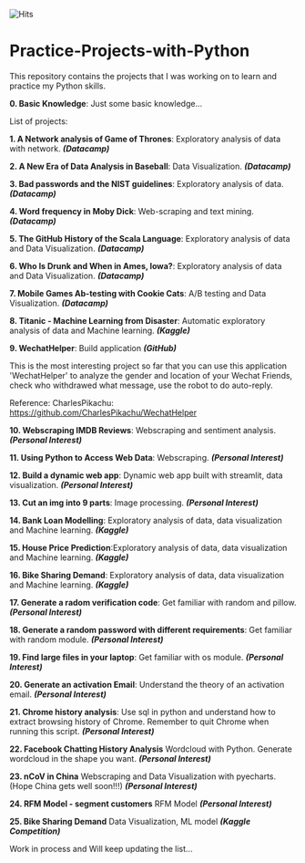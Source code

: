 ![Hits](https://hitcounter.pythonanywhere.com/count/tag.svg?url=https%3A%2F%2Fgithub.com%2FZoe0409%2FPractice-Projects-with-Python)

# Practice-Projects-with-Python

This repository contains the projects that I was working on to learn and practice my Python skills.

**0. Basic Knowledge**: Just some basic knowledge...

List of projects:

**1. A Network analysis of Game of Thrones**: Exploratory analysis of data with network. ***(Datacamp)***

**2. A New Era of Data Analysis in Baseball**: Data Visualization. ***(Datacamp)***

**3. Bad passwords and the NIST guidelines**: Exploratory analysis of data. ***(Datacamp)***

**4. Word frequency in Moby Dick**: Web-scraping and text mining. ***(Datacamp)***

**5. The GitHub History of the Scala Language**: Exploratory analysis of data and Data Visualization. ***(Datacamp)***

**6. Who Is Drunk and When in Ames, Iowa?**: Exploratory analysis of data and Data Visualization. ***(Datacamp)***

**7. Mobile Games Ab-testing with Cookie Cats**: A/B testing and Data Visualization. ***(Datacamp)***

**8. Titanic - Machine Learning from Disaster**: Automatic exploratory analysis of data and Machine learning. ***(Kaggle)***

**9. WechatHelper**: Build application ***(GitHub)***

This is the most interesting project so far that you can use this application 'WechatHelper' to analyze the gender and location of your Wechat Friends, check who withdrawed what message, use the robot to do auto-reply. 

Reference: CharlesPikachu: https://github.com/CharlesPikachu/WechatHelper

**10. Webscraping IMDB Reviews**: Webscraping and sentiment analysis. ***(Personal Interest)***

**11. Using Python to Access Web Data**: Webscraping. ***(Personal Interest)***

**12. Build a dynamic web app**: Dynamic web app built with streamlit, data visualization. ***(Personal Interest)***

**13. Cut an img into 9 parts**: Image processing. ***(Personal Interest)***

**14. Bank Loan Modelling**: Exploratory analysis of data, data visualization and Machine learning. ***(Kaggle)***

**15. House Price Prediction**:Exploratory analysis of data, data visualization and Machine learning. ***(Kaggle)***

**16. Bike Sharing Demand**: Exploratory analysis of data, data visualization and Machine learning. ***(Kaggle)***

**17. Generate a radom verification code**: Get familiar with random and pillow. ***(Personal Interest)*** 

**18. Generate a random password with different requirements**: Get familiar with random module. ***(Personal Interest)*** 

**19. Find large files in your laptop**: Get familiar with os module. ***(Personal Interest)***

**20. Generate an activation Email**: Understand the theory of an activation email. ***(Personal Interest)***

**21. Chrome history analysis**: Use sql in python and understand how to extract browsing history of Chrome. Remember to quit Chrome when running this script. ***(Personal Interest)***

**22. Facebook Chatting History Analysis** Wordcloud with Python. Generate wordcloud in the shape you want.  ***(Personal Interest)***

**23. nCoV in China** Webscraping and Data Visualization with pyecharts. (Hope China gets well soon!!!)  ***(Personal Interest)***

**24. RFM Model - segment customers** RFM Model  ***(Personal Interest)***

**25. Bike Sharing Demand** Data Visualization, ML model  ***(Kaggle Competition)***

Work in process and Will keep updating the list...

